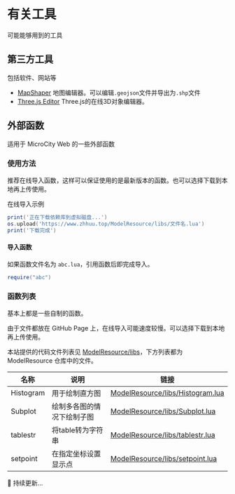 # 有关工具
可能能够用到的工具

## 第三方工具
包括软件、网站等

- [MapShaper](https://mapshaper.org/) 地图编辑器。可以编辑`.geojson`文件并导出为`.shp`文件
- [Three.js Editor](https://threejs.org/editor/) Three.js的在线3D对象编辑器。

## 外部函数
适用于 MicroCity Web 的一些外部函数

### 使用方法

推荐在线导入函数，这样可以保证使用的是最新版本的函数。也可以选择下载到本地再上传使用。

在线导入示例
```lua
print('正在下载依赖库到虚拟磁盘...')
os.upload('https://www.zhhuu.top/ModelResource/libs/文件名.lua')
print('下载完成')
```

#### 导入函数

如果函数文件名为 `abc.lua`，引用函数后即完成导入。
```lua
require("abc")
```

### 函数列表

基本上都是一些自制的函数。

由于文件都放在 GitHub Page 上，在线导入可能速度较慢。可以选择下载到本地再上传使用。

本站提供的代码文件列表见 [ModelResource/libs](https://github.com/huuhghhgyg/ModelResource/tree/main/libs)，下方列表都为 ModelResource 仓库中的文件。

| 名称      | 说明                       | 链接                                                                                                         |
| --------- | -------------------------- | ------------------------------------------------------------------------------------------------------------ |
| Histogram | 用于绘制直方图             | [ModelResource/libs/Histogram.lua](https://github.com/huuhghhgyg/ModelResource/blob/main/libs/Histogram.lua) |
| Subplot   | 绘制多各图的情况下绘制子图 | [ModelResource/libs/Subplot.lua](https://github.com/huuhghhgyg/ModelResource/blob/main/libs/Subplot.lua)     |
| tablestr  | 将table转为字符串          | [ModelResource/libs/tablestr.lua](https://github.com/huuhghhgyg/ModelResource/blob/main/libs/tablestr.lua)   |
| setpoint  | 在指定坐标设置显示点       | [ModelResource/libs/setpoint.lua](https://github.com/huuhghhgyg/ModelResource/blob/main/libs/setpoint.lua)   |

🔨 持续更新...